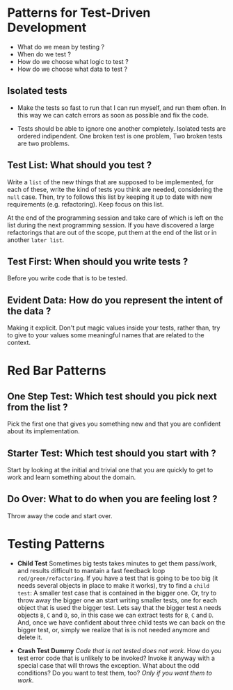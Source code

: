 # Patterns for Test-Driven Development

- What do we mean by testing ?
- When do we test ?
- How do we choose what logic to test ?
- How do we choose what data to test ?

## Isolated tests

- Make the tests so fast to run that  I can run myself, and run them
  often. In this way we can catch errors as soon as possible and fix
  the code.

- Tests should be able to ignore one another completely. Isolated
  tests are ordered indipendent. One broken test is one problem,
  Two broken tests are two problems.

## Test List: What should you test ?

Write a `list` of the new things that are supposed to be implemented,
for each of these, write the kind of tests you think are needed,
considering the `null` case. Then, try to follows this list by keeping
it up to date with new requirements (e.g. refactoring). Keep focus on
this list.

At the end of the programming session and take care of which is left
on the list during the next programming session. If you have
discovered a large refactorings that are out of the scope, put them
at the end of the list or in another `later list`.

## Test First: When should you write tests ?

Before you write code that is to be tested.

## Evident Data: How do you represent the intent of the data ?

Making it explicit. Don't put magic values inside your tests, rather
than, try to give to your values some meaningful names that are
related to the context.

# Red Bar Patterns

## One Step Test: Which test should you pick next from the list ?

Pick the first one that gives you something new and that you are
confident about its implementation.

## Starter Test: Which test should you start with ?

Start by looking at the initial and trivial one that you are quickly
to get to work and learn something about the domain.

## Do Over: What to do when you are feeling lost ?

Throw away the code and start over.

# Testing Patterns

- **Child Test**
 Sometimes big tests takes minutes to get them pass/work, and results
 difficult to mantain a fast feedback loop `red/green/refactoring`.
 If you have a test that is going to be too big (it needs several
 objects in place to make it works), try to find a `child test`:
 A smaller test case that is contained in the bigger one. Or, try
 to throw away the bigger one an start writing smaller tests, one for
 each object that is used the bigger test.
 Lets say that the bigger test `A` needs objects `B`, `C` and `D`, so,
 in this case we can extract tests for `B`, `C` and `D`. And, once we
 have confident about three child tests we can back on the bigger
 test, or, simply we realize that is is not needed anymore and delete
 it.

- **Crash Test Dummy**
_Code that is not tested does not work_. How do you test error code
that is unlikely to be invoked? Invoke it anyway with a special case
that  will throws the exception. What about the odd conditions? Do you
want to test them, too? _Only if you want them to work_.
